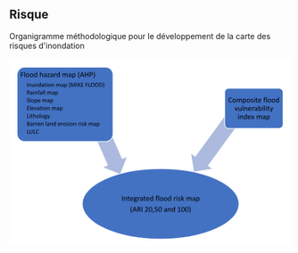 ## Risque

Organigramme méthodologique pour le développement de la carte des risques d'inondation

![Méthodologie de risque](risk-methodology.png)

